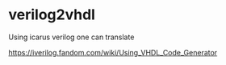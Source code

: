 # verilog2vhdl

Using icarus verilog one can translate 


https://iverilog.fandom.com/wiki/Using_VHDL_Code_Generator
